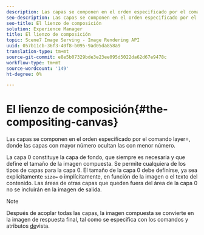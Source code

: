 ```yaml
---
description: Las capas se componen en el orden especificado por el comando layer=, donde las capas con mayor número ocultan las con menor número.
seo-description: Las capas se componen en el orden especificado por el comando layer=, donde las capas con mayor número ocultan las con menor número.
seo-title: El lienzo de composición
solution: Experience Manager
title: El lienzo de composición
topic: Scene7 Image Serving - Image Rendering API
uuid: 057b11cb-36f3-40f8-b095-9ad05da858a9
translation-type: tm+mt
source-git-commit: e8e5b07329bde3e23ee095d5022da62d67e9478c
workflow-type: tm+mt
source-wordcount: '149'
ht-degree: 0%

---
```



# El lienzo de composición{#the-compositing-canvas}

Las capas se componen en el orden especificado por el comando layer=, donde las capas con mayor número ocultan las con menor número.

La capa 0 constituye la capa de fondo, que siempre es necesaria y que define el tamaño de la imagen compuesta. Se permite cualquiera de los tipos de capas para la capa 0. El tamaño de la capa 0 debe definirse, ya sea explícitamente `size=` o implícitamente, en función de la imagen o el texto del contenido. Las áreas de otras capas que queden fuera del área de la capa 0 no se incluirán en la imagen de salida.

>[!NOTE]
>
>Después de acoplar todas las capas, la imagen compuesta se convierte en la imagen de respuesta final, tal como se especifica con los comandos y atributos [de](../../../../../../is-api/http-ref/image-serving-api-ref/c-http-protocol-reference/c-syntax-and-features/c-command-overview/r-view-commands-and-attributes.md#reference-8b3d637d080a47a4ba669a7f0de2ba90)vista.

